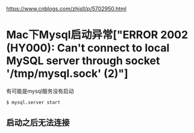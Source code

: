 
<https://www.cnblogs.com/zhjsll/p/5702950.html>

# Mac下Mysql启动异常["ERROR 2002 (HY000): Can't connect to local MySQL server through socket '/tmp/mysql.sock' (2)"]


有可能是mysql服务没有启动

```bash
$ mysql.server start
```


## 启动之后无法连接
